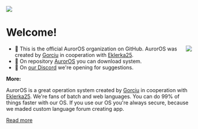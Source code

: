 <img align="center" src="https://cdn.discordapp.com/attachments/1024132470326710383/1206290217670152202/default.png?ex=65db784f&is=65c9034f&hm=9e9f322dc40e88a11fb3a47ffd391a11a4046144bbda24b45f78b246956d677a">

# Welcome!

<img align="right" src="https://avatars.githubusercontent.com/u/157804013?s=200&u=2ce38e6b2cf8349677f2b71a805238a6a8e1c454&v=4">

- 🙋 This is the official AurorOS organization on GitHub. AurorOS was created by [Gorciu](https://github.com/gorciu-official) in cooperation with [Eklerka25](https://github.com/Eklerka25).
- 🌈 On repository [AurorOS](https://github.com/Auror-OS/AurorOS) you can download system.
- 🧙 On [our Discord](https://dsc.gg/auror-os) we're opening for suggestions.

**More:**

AurorOS is a great operation system created by [Gorciu](https://github.com/gorciu-official) in cooperation with [Eklerka25](https://github.com/Eklerka25). We're fans of batch and web languages. You can do 99% of things faster with our OS. If you use our OS you're always secure, because we maded custom language forum creating app.

[Read more](https://github.com/Auror-OS/AurorOS)
